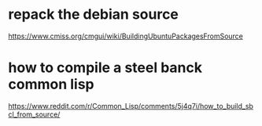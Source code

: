 # repack the debian source
 https://www.cmiss.org/cmgui/wiki/BuildingUbuntuPackagesFromSource  

# how to compile a steel banck common lisp
 https://www.reddit.com/r/Common_Lisp/comments/5j4q7i/how_to_build_sbcl_from_source/  
